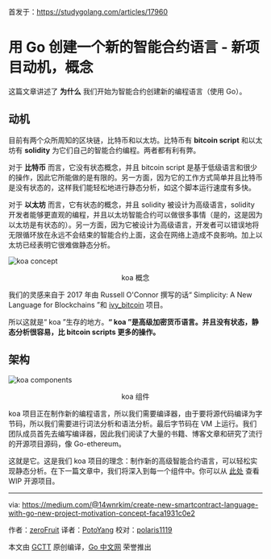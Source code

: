 首发于：https://studygolang.com/articles/17960

# 用 Go 创建一个新的智能合约语言 - 新项目动机，概念

这篇文章讲述了 **为什么** 我们开始为智能合约创建新的编程语言（使用 Go）。

## 动机

目前有两个众所周知的区块链，比特币和以太坊。比特币有 **bitcoin script** 和以太坊有 **solidity** 为它们自己的智能合约编程。两者都有利有弊。

对于 **比特币** 而言，它没有状态概念，并且 bitcoin script 是基于低级语言和很少的操作，因此它所能做的是有限的。另一方面，因为它的工作方式简单并且比特币是没有状态的，这样我们能轻松地进行静态分析，如这个脚本运行速度有多快。

对于 **以太坊** 而言，它有状态的概念，并且 solidity 被设计为高级语言，solidity 开发者能够更直观的编程，并且以太坊智能合约可以做很多事情（是的，这是因为以太坊是有状态的）。另一方面，因为它被设计为高级语言，开发者可以错误地将无限循环放在永远不会结束的智能合约上面，这会在网络上造成不良影响。加上以太坊已经表明它很难做静态分析。

![koa concept](https://raw.githubusercontent.com/PotoYang/gctt-images/master/create-new-smartcontract-language-with-go-new-project-motivation-concept/koa-concept.png)
<center>koa 概念 </center>

我们的灵感来自于 2017 年由 Russell O'Connor 撰写的话“ Simplicity: A New Language for Blockchains ”和 [ivy_bitcoin](https://github.com/ivy-lang/ivy-bitcoin) 项目。

所以这就是“ koa ”生存的地方。**“ koa ”是高级加密货币语言。并且没有状态，静态分析很容易，比 bitcoin scripts 更多的操作。**

## 架构

![koa components](https://raw.githubusercontent.com/PotoYang/gctt-images/master/create-new-smartcontract-language-with-go-new-project-motivation-concept/koa-components.png)
<center>koa 组件 </center>

koa 项目正在制作新的编程语言，所以我们需要编译器，由于要将源代码编译为字节码，所以我们需要进行词法分析和语法分析。最后字节码在 VM 上运行。我们团队成员首先去编写编译器，因此我们阅读了大量的书籍、博客文章和研究了流行的开源项目源码，像 Go-ethereum。

这就是它。这是我们 koa 项目的理念：制作新的高级智能合约语言，可以轻松实现静态分析。在下一篇文章中，我们将深入到每一个组件中。你可以从 [此处](https://github.com/DE-labtory/koa) 查看 WIP 开源项目。

---

via: https://medium.com/@14wnrkim/create-new-smartcontract-language-with-go-new-project-motivation-concept-faca1931c0e2

作者：[zeroFruit](https://medium.com/@14wnrkim)
译者：[PotoYang](https://github.com/PotoYang)
校对：[polaris1119](https://github.com/polaris1119)

本文由 [GCTT](https://github.com/studygolang/GCTT) 原创编译，[Go 中文网](https://studygolang.com/) 荣誉推出
